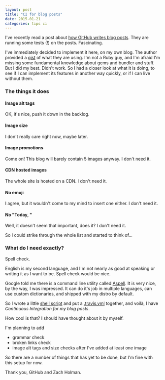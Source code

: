 ```yaml
---
layout: post
title: "CI for blog posts"
date: 2015-01-21
categories: tips ci
---
```


I've recently read a post about [how GitHub writes blog posts][github posts]. They are running some tests (!) on the posts. Fascinating.

I've immediately decided to implement it here, on my own blog.
The author provided a [gist] of what they are using. I'm not a Ruby guy, and I'm afraid I'm missing some fundamental knowledge about gems and bundler and stuff. But I did my best. Didn't work. So I had a closer look at what it is doing, to see if I can implement its features in another way quickly, or if I can live without them.

### The things it does

#### Image alt tags
OK, it's nice, push it down in the backlog.

#### Image size
I don't really care right now, maybe later.

#### Image promotions
Come on! This blog will barely contain 5 images anyway. 
I don't need it.

#### CDN hosted images
The whole site is hosted on a CDN. 
I don't need it.

#### No emoji
I agree, but it wouldn't come to my mind to insert one either. 
I don't need it.

#### No "Today, "
Well, it doesn't seem that important, does it?
I don't need it.

So I could strike through the whole list and started to think of...

### What do I need exactly?

Spell check.

English is my second language, and I'm not nearly as good at speaking or writing it as I want to be. Spell check would be nice.

Google told me there is a command line utility called [Aspell]. It is very nice, by the way, I was impressed. It can do it's job in multiple languages, can use custom dictionaries, and shipped with my distro by default.

So I wrote a little [shell script][spell check] and put a [.travis.yml][travis] together, and voilà, I have _Continuous Integration for my blog posts_.

How cool is that? I should have thought about it by myself.

I'm planning to add

- grammar check
- broken links check
- image alt tags and size checks after I've added at least one image

So there are a number of things that has yet to be done, but I'm fine with this setup for now.

Thank you, GitHub and Zach Holman.

[github posts]: http://zachholman.com/posts/how-github-writes-blog-posts/
[gist]: https://gist.github.com/holman/4bd27ba3950ee2ee79c3
[Aspell]: http://aspell.net/
[spell check]: https://github.com/miklos-martin/miklos-martin.github.io/blob/master/spell/check.sh
[travis]: https://github.com/miklos-martin/miklos-martin.github.io/blob/master/.travis.yml 
